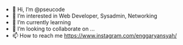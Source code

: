 - 👋 Hi, I’m @pseucode
- 👀 I’m interested in Web Developer, Sysadmin, Networking
- 🌱 I’m currently learning 
- 💞️ I’m looking to collaborate on ...
- 📫 How to reach me https://www.instagram.com/enggaryansyah/

<!---
pseucode/pseucode is a ✨ special ✨ repository because its `README.md` (this file) appears on your GitHub profile.
You can click the Preview link to take a look at your changes.
--->
